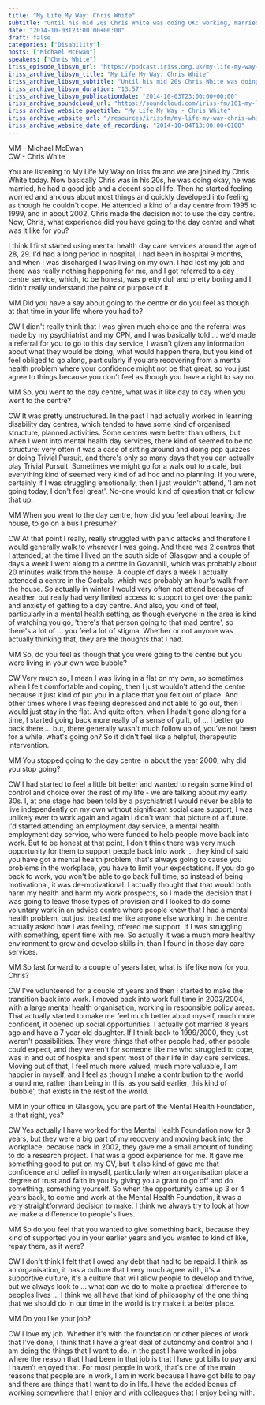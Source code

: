 ```yaml
---
title: "My Life My Way: Chris White"
subtitle: "Until his mid 20s Chris White was doing OK: working, married and a decent social life. He began to feel worried and anxious and quickly began to feel he couldn't cope. Between 1995 and 1999 Chris attended a day centre."
date: "2014-10-03T23:00:00+00:00"
draft: false
categories: ["Disability"]
hosts: ["Michael McEwan"]
speakers: ["Chris White"]
iriss_episode_libsyn_url: "https://podcast.iriss.org.uk/my-life-my-way-chris-white-1"
iriss_archive_libsyn_title: "My Life My Way: Chris White"
iriss_archive_libsyn_subtitle: "Until his mid 20s Chris White was doing OK: working, married and a decent social life. He began to feel worried and anxious and quickly began to feel he couldn't cope. Between 1995 and 1999 Chris attended a day centre."
iriss_archive_libsyn_duration: "13:57"
iriss_archive_libsyn_publicationdate: "2014-10-03T23:00:00+00:00"
iriss_archive_soundcloud_url: "https://soundcloud.com/iriss-fm/101-my-life-my-way-chris-white"
iriss_archive_website_pagetitle: "My Life My Way - Chris White"
iriss_archive_website_url: "/resources/irissfm/my-life-my-way-chris-white"
iriss_archive_website_date_of_recording: "2014-10-04T13:00:00+0100"
---
```

MM - Michael McEwan  
CW - Chris White

You are listening to My Life My Way on Iriss.fm and we are joined by Chris White today. Now basically Chris was in his 20s, he was doing okay, he was married, he had a good job and a decent social life. Then he started feeling worried and anxious about most things and quickly developed into feeling as though he couldn't cope. He attended a kind of a day centre from 1995 to 1999, and in about 2002, Chris made the decision not to use the day centre. Now, Chris, what experience did you have going to the day centre and what was it like for you?

I think I first started using mental health day care services around the age of 28, 29. I'd had a long period in hospital, I had been in hospital 9 months, and when I was discharged I was living on my own. I had lost my job and there was really nothing happening for me, and I got referred to a day centre service, which, to be honest, was pretty dull and pretty boring and I didn't really understand the point or purpose of it.

MM Did you have a say about going to the centre or do you feel as though at that time in your life where you had to?

CW I didn't really think that I was given much choice and the referral was made by my psychiatrist and my CPN, and I was basically told ... we'd made a referral for you to go to this day service, I wasn't given any information about what they would be doing, what would happen there, but you kind of feel obliged to go along, particularly if you are recovering from a mental health problem where your confidence might not be that great, so you just agree to things because you don't feel as though you have a right to say no.

MM So, you went to the day centre, what was it like day to day when you went to the centre?

CW It was pretty unstructured. In the past I had actually worked in learning disability day centres, which tended to have some kind of organised structure, planned activities. Some centres were better than others, but when I went into mental health day services, there kind of seemed to be no structure: very often it was a case of sitting around and doing pop quizzes or doing Trivial Pursuit, and there's only so many days that you can actually play Trivial Pursuit. Sometimes we might go for a walk out to a cafe, but everything kind of seemed very kind of ad hoc and no planning. If you were, certainly if I was struggling emotionally, then I just wouldn't attend, 'I am not going today, I don't feel great'. No-one would kind of question that or follow that up.

MM When you went to the day centre, how did you feel about leaving the house, to go on a bus I presume?

CW At that point I really, really struggled with panic attacks and therefore I would generally walk to wherever I was going. And there was 2 centres that I attended, at the time I lived on the south side of Glasgow and a couple of days a week I went along to a centre in Govanhill, which was probably about 20 minutes walk from the house. A couple of days a week I actually attended a centre in the Gorbals, which was probably an hour's walk from the house. So actually in winter I would very often not attend because of weather, but really had very limited access to support to get over the panic and anxiety of getting to a day centre. And also, you kind of feel, particularly in a mental health setting, as though everyone in the area is kind of watching you go, 'there's that person going to that mad centre', so there's a lot of ... you feel a lot of stigma. Whether or not anyone was actually thinking that, they are the thoughts that I had.

MM So, do you feel as though that you were going to the centre but you were living in your own wee bubble?

CW Very much so, I mean I was living in a flat on my own, so sometimes when I felt comfortable and coping, then I just wouldn't attend the centre because it just kind of put you in a place that you felt out of place. And other times where I was feeling depressed and not able to go out, then I would just stay in the flat. And quite often, when I hadn't gone along for a time, I started going back more really of a sense of guilt, of ... I better go back there ... but, there generally wasn't much follow up of, you've not been for a while, what's going on? So it didn't feel like a helpful, therapeutic intervention.

MM You stopped going to the day centre in about the year 2000, why did you stop going?

CW I had started to feel a little bit better and wanted to regain some kind of control and choice over the rest of my life - we are talking about my early 30s. I, at one stage had been told by a psychiatrist I would never be able to live independently on my own without significant social care support, I was unlikely ever to work again and again I didn't want that picture of a future. I'd started attending an employment day service, a mental health employment day service, who were funded to help people move back into work. But to be honest at that point, I don't think there was very much opportunity for them to support people back into work ... they kind of said you have got a mental health problem, that's always going to cause you problems in the workplace, you have to limit your expectations. If you do go back to work, you won't be able to go back full time, so instead of being motivational, it was de-motivational. I actually thought that that would both harm my health and harm my work prospects, so I made the decision that I was going to leave those types of provision and I looked to do some voluntary work in an advice centre where people knew that I had a mental health problem, but just treated me like anyone else working in the centre, actually asked how I was feeling, offered me support. If I was struggling with something, spent time with me. So actually it was a much more healthy environment to grow and develop skills in, than I found in those day care services.

MM So fast forward to a couple of years later, what is life like now for you, Chris?

CW I've volunteered for a couple of years and then I started to make the transition back into work. I moved back into work full time in 2003/2004, with a large mental health organisation, working in responsible policy areas. That actually started to make me feel much better about myself, much more confident, it opened up social opportunities. I actually got married 8 years ago and have a 7 year old daughter. If I think back to 1999/2000, they just weren't possibilities. They were things that other people had, other people could expect, and they weren't for someone like me who struggled to cope, was in and out of hospital and spent most of their life in day care services. Moving out of that, I feel much more valued, much more valuable, I am happier in myself, and I feel as though I make a contribution to the world around me, rather than being in this, as you said earlier, this kind of 'bubble', that exists in the rest of the world.

MM In your office in Glasgow, you are part of the Mental Health Foundation, is that right, yes?

CW Yes actually I have worked for the Mental Health Foundation now for 3 years, but they were a big part of my recovery and moving back into the workplace, because back in 2002, they gave me a small amount of funding to do a research project. That was a good experience for me. It gave me something good to put on my CV, but it also kind of gave me that confidence and belief in myself, particularly when an organisation place a degree of trust and faith in you by giving you a grant to go off and do something, something yourself. So when the opportunity came up 3 or 4 years back, to come and work at the Mental Health Foundation, it was a very straightforward decision to make. I think we always try to look at how we make a difference to people's lives.

MM So do you feel that you wanted to give something back, because they kind of supported you in your earlier years and you wanted to kind of like, repay them, as it were?

CW I don't think I felt that I owed any debt that had to be repaid. I think as an organisation, it has a culture that I very much agree with, it's a supportive culture, it's a culture that will allow people to develop and thrive, but we always look to ... what can we do to make a practical difference to peoples lives ... I think we all have that kind of philosophy of the one thing that we should do in our time in the world is try make it a better place.

MM Do you like your job?

CW I love my job. Whether it's with the foundation or other pieces of work that I've done, I think that I have a great deal of autonomy and control and I am doing the things that I want to do. In the past I have worked in jobs where the reason that I had been in that job is that I have got bills to pay and I haven't enjoyed that. For most people in work, that's one of the main reasons that people are in work, I am in work because I have got bills to pay and there are things that I want to do in life. I have the added bonus of working somewhere that I enjoy and with colleagues that I enjoy being with.